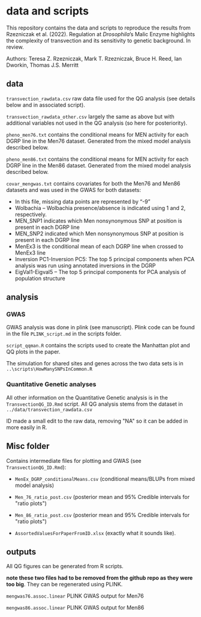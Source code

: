 # data and scripts

This repository contains the data and scripts to reproduce the results from Rzezniczak et al. (2022). Regulation at *Drosophila*’s Malic Enzyme highlights the complexity of transvection and its sensitivity to genetic background. In review.

Authors: Teresa Z. Rzezniczak, Mark T. Rzezniczak, Bruce H. Reed, Ian Dworkin, Thomas J.S. Merritt


## data
`transvection_rawdata.csv` raw data file used for the QG analysis (see details below and in associated script).

`transvection_rawdata_other.csv`  largely the same as above but with additional variables not used in the QG analysis (so here for posteriority).

`pheno_men76.txt` contains the conditional means for MEN activity for each DGRP line in the Men76 dataset. Generated from the mixed model analysis described below.

`pheno_men86.txt` contains the conditional means for MEN activity for each DGRP line in the Men86 dataset. Generated from the mixed model analysis described below.

`covar_mengwas.txt` contains covariates for both the Men76 and Men86 datasets and was used in the GWAS for both datasets:
-  In this file, missing data points are represented by “-9”
- Wolbachia – Wolbachia presence/absence is indicated using 1 and 2, respectively.  
- MEN_SNP1 indicates which Men nonsynonymous SNP at position is present in each DGRP line
- MEN_SNP2 indicated which Men nonsynonymous SNP at position is present in each DGRP line
- MenEx3 is the conditional mean of each DGRP line when crossed to MenEx3 line
- Inversion PC1-Inversion PC5: The top 5 principal components when PCA analysis was run using annotated inversions in the DGRP
- EigVal1-Eigval5 – The top 5 principal components for PCA analysis of population structure


## analysis

### GWAS

GWAS analysis was done in plink (see manuscript). Plink code can be found in the file `PLINK_script.md` in the scripts folder.

`script_qqman.R` contains the scripts used to create the Manhattan plot and QQ plots in the paper.

The simulation for shared sites and genes across the two data sets is in `..\scripts\HowManySNPsInCommon.R`

### Quantitative Genetic analyses

All other information on the Quantitative Genetic analysis is in the `TransvectionQG_ID.Rmd` script. All QG analysis stems from the dataset in `../data/transvection_rawdata.csv`

ID made a small edit to the raw data, removing "NA" so it can be added in more easily in R.


## Misc folder

Contains intermediate files for plotting and GWAS (see `TransvectionQG_ID.Rmd`):

- `MenEx_DGRP_conditionalMeans.csv` (conditional means/BLUPs from mixed model analysis)
- `Men_76_ratio_post.csv` (posterior mean and 95% Credible intervals for "ratio plots")
- `Men_86_ratio_post.csv` (posterior mean and 95% Credible intervals for "ratio plots")

- `AssortedValuesForPaperFromID.xlsx` (exactly what it sounds like).

## outputs

All QG figures can be generated from R scripts.

**note these two files had to be removed from the github repo as they were too big**. They can be regenerated using PLINK.

`mengwas76.assoc.linear` PLINK GWAS output for Men76

`mengwas86.assoc.linear` PLINK GWAS output for Men86
